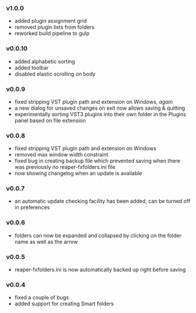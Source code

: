 ### v1.0.0
 - added plugin assignment grid
 - removed plugin lists from folders
 - reworked build pipeline to gulp

### v0.0.10
 - added alphabetic sorting
 - added toolbar
 - disabled elastic scrolling on body

### v0.0.9
 - fixed stripping VST plugin path and extension on Windows, *again*
 - a new dialog for unsaved changes on exit now allows saving & quitting
 - experimentally sorting VST3 plugins into their own folder in the Plugins panel based on file extension

### v0.0.8
 - fixed stripping VST plugin path and extension on Windows
 - removed max window width constraint
 - fixed bug in creating backup file which prevented saving when there was previously no reaper-fxfolders.ini file
 - now showing changelog when an update is available

### v0.0.7
 - an automatic update checking facility has been added, can be turned off in preferences

### v0.0.6
 - folders can now be expanded and collapsed by clicking on the folder name as well as the arrow

### v0.0.5
 - reaper-fxfolders.ini is now automatically backed up right before saving

### v0.0.4
 - fixed a couple of bugs
 - added support for creating Smart folders

